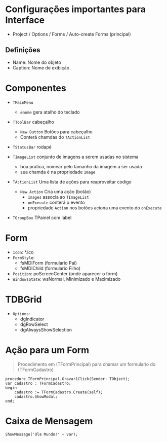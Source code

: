# Configurações importantes para Interface
- Project / Options / Forms / Auto-create Forms (principal)

## Definições
- Name: Nome do objeto
- Caption: Nome de exibição
    

# Componentes
- `TMainMenu`
  - `&nome` gera atalho do teclado  

- `TToolBar` cabeçalho
  - `New Button` Botões para cabeçalho
  - Conterá chamdas do `TActionList`

- `TStatusBar` rodapé

- `TImageList` conjunto de imagens a serem usadas no sistema
  - boa pratica, nomear pelo tamanho da imagem a ser usada
  - sua chamda é na propriedade `Image`

- `TActionList` Uma lista de ações para reaproveitar codigo
  - `New Action` Cria uma ação (botão)
    - `Images` associa ao `TImageList`
    - `onExecute` conterá o evento
    - propriedade `Action` nos botões aciona uma evento do `onExecute`
- `TGroupBox` TPainel com label 

# Form
- `Icon`: *.ico
- `FormStyle`:
  - fsMDIForm (formulario Pai)
  - fsMDIChild (formulario Filho)  
- `Position`: poScreenCenter (onde aparecer o form)
- `WindowsState`: wsNormal, Minimizado e Maximizado

# TDBGrid
- `Options`:
  - dgIndicator
  - dgRowSelect
  - dgAlwaysShowSelection

# Ação para um Form

> Procedimento em (TFormPrincipal) para chamar um formulario do (TFormCadastro)
~~~Delphi
procedure TFormPrincipal.Gravar1Click(Sender: TObject);
var cadastro : TFormCadastro;
begin
    cadastro := TFormCadastro.Create(self);
    cadastro.ShowModal;
end;
~~~

# Caixa de Mensagem
~~~Delphi
ShowMessage('Ola Mundo!' + var);
~~~


